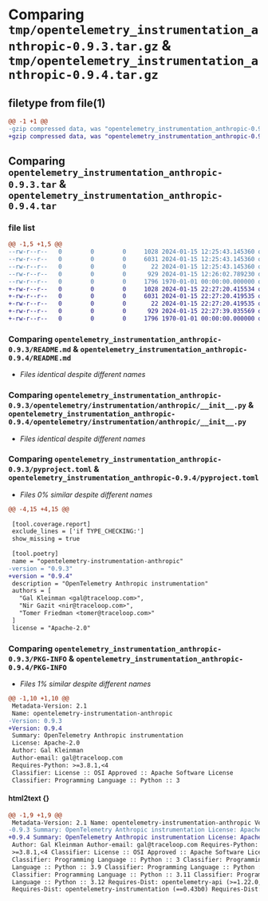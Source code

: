 # Comparing `tmp/opentelemetry_instrumentation_anthropic-0.9.3.tar.gz` & `tmp/opentelemetry_instrumentation_anthropic-0.9.4.tar.gz`

## filetype from file(1)

```diff
@@ -1 +1 @@
-gzip compressed data, was "opentelemetry_instrumentation_anthropic-0.9.3.tar", max compression
+gzip compressed data, was "opentelemetry_instrumentation_anthropic-0.9.4.tar", max compression
```

## Comparing `opentelemetry_instrumentation_anthropic-0.9.3.tar` & `opentelemetry_instrumentation_anthropic-0.9.4.tar`

### file list

```diff
@@ -1,5 +1,5 @@
--rw-r--r--   0        0        0     1028 2024-01-15 12:25:43.145360 opentelemetry_instrumentation_anthropic-0.9.3/README.md
--rw-r--r--   0        0        0     6031 2024-01-15 12:25:43.145360 opentelemetry_instrumentation_anthropic-0.9.3/opentelemetry/instrumentation/anthropic/__init__.py
--rw-r--r--   0        0        0       22 2024-01-15 12:25:43.145360 opentelemetry_instrumentation_anthropic-0.9.3/opentelemetry/instrumentation/anthropic/version.py
--rw-r--r--   0        0        0      929 2024-01-15 12:26:02.789230 opentelemetry_instrumentation_anthropic-0.9.3/pyproject.toml
--rw-r--r--   0        0        0     1796 1970-01-01 00:00:00.000000 opentelemetry_instrumentation_anthropic-0.9.3/PKG-INFO
+-rw-r--r--   0        0        0     1028 2024-01-15 22:27:20.415534 opentelemetry_instrumentation_anthropic-0.9.4/README.md
+-rw-r--r--   0        0        0     6031 2024-01-15 22:27:20.419535 opentelemetry_instrumentation_anthropic-0.9.4/opentelemetry/instrumentation/anthropic/__init__.py
+-rw-r--r--   0        0        0       22 2024-01-15 22:27:20.419535 opentelemetry_instrumentation_anthropic-0.9.4/opentelemetry/instrumentation/anthropic/version.py
+-rw-r--r--   0        0        0      929 2024-01-15 22:27:39.035569 opentelemetry_instrumentation_anthropic-0.9.4/pyproject.toml
+-rw-r--r--   0        0        0     1796 1970-01-01 00:00:00.000000 opentelemetry_instrumentation_anthropic-0.9.4/PKG-INFO
```

### Comparing `opentelemetry_instrumentation_anthropic-0.9.3/README.md` & `opentelemetry_instrumentation_anthropic-0.9.4/README.md`

 * *Files identical despite different names*

### Comparing `opentelemetry_instrumentation_anthropic-0.9.3/opentelemetry/instrumentation/anthropic/__init__.py` & `opentelemetry_instrumentation_anthropic-0.9.4/opentelemetry/instrumentation/anthropic/__init__.py`

 * *Files identical despite different names*

### Comparing `opentelemetry_instrumentation_anthropic-0.9.3/pyproject.toml` & `opentelemetry_instrumentation_anthropic-0.9.4/pyproject.toml`

 * *Files 0% similar despite different names*

```diff
@@ -4,15 +4,15 @@
 
 [tool.coverage.report]
 exclude_lines = ['if TYPE_CHECKING:']
 show_missing = true
 
 [tool.poetry]
 name = "opentelemetry-instrumentation-anthropic"
-version = "0.9.3"
+version = "0.9.4"
 description = "OpenTelemetry Anthropic instrumentation"
 authors = [
   "Gal Kleinman <gal@traceloop.com>",
   "Nir Gazit <nir@traceloop.com>",
   "Tomer Friedman <tomer@traceloop.com>"
 ]
 license = "Apache-2.0"
```

### Comparing `opentelemetry_instrumentation_anthropic-0.9.3/PKG-INFO` & `opentelemetry_instrumentation_anthropic-0.9.4/PKG-INFO`

 * *Files 1% similar despite different names*

```diff
@@ -1,10 +1,10 @@
 Metadata-Version: 2.1
 Name: opentelemetry-instrumentation-anthropic
-Version: 0.9.3
+Version: 0.9.4
 Summary: OpenTelemetry Anthropic instrumentation
 License: Apache-2.0
 Author: Gal Kleinman
 Author-email: gal@traceloop.com
 Requires-Python: >=3.8.1,<4
 Classifier: License :: OSI Approved :: Apache Software License
 Classifier: Programming Language :: Python :: 3
```

#### html2text {}

```diff
@@ -1,9 +1,9 @@
 Metadata-Version: 2.1 Name: opentelemetry-instrumentation-anthropic Version:
-0.9.3 Summary: OpenTelemetry Anthropic instrumentation License: Apache-2.0
+0.9.4 Summary: OpenTelemetry Anthropic instrumentation License: Apache-2.0
 Author: Gal Kleinman Author-email: gal@traceloop.com Requires-Python:
 >=3.8.1,<4 Classifier: License :: OSI Approved :: Apache Software License
 Classifier: Programming Language :: Python :: 3 Classifier: Programming
 Language :: Python :: 3.9 Classifier: Programming Language :: Python :: 3.10
 Classifier: Programming Language :: Python :: 3.11 Classifier: Programming
 Language :: Python :: 3.12 Requires-Dist: opentelemetry-api (>=1.22.0,<2.0.0)
 Requires-Dist: opentelemetry-instrumentation (==0.43b0) Requires-Dist:
```

